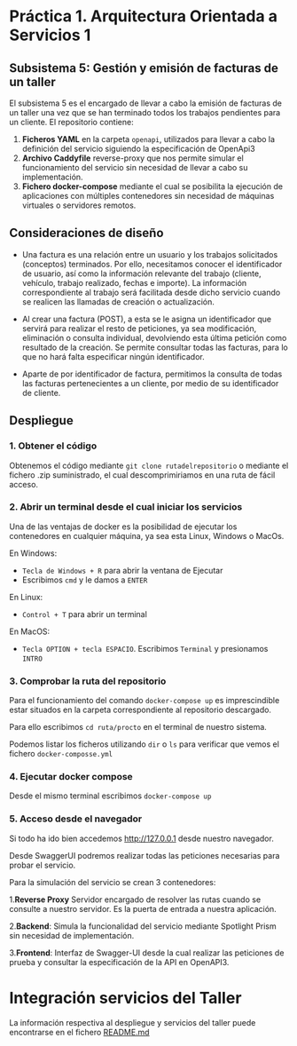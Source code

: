 # Práctica 1. Arquitectura Orientada a Servicios 1
## Subsistema 5: Gestión y emisión de facturas de un taller
El subsistema 5 es el encargado de llevar a cabo la emisión de facturas de un taller una vez que se han terminado todos los trabajos pendientes para un cliente. 
El repositorio contiene:
1. **Ficheros YAML** en la carpeta `openapi`, utilizados para llevar a cabo la definición del servicio siguiendo la especificación de OpenApi3 
2. **Archivo Caddyfile** reverse-proxy que nos permite simular el funcionamiento del servicio sin necesidad de llevar a cabo su implementación. 
3. **Fichero docker-compose** mediante el cual se posibilita la ejecución de aplicaciones con múltiples contenedores sin necesidad de máquinas virtuales o servidores remotos.

## Consideraciones de diseño

- Una factura es una relación entre un usuario y los trabajos solicitados (conceptos) terminados. Por ello, necesitamos conocer el identificador de usuario, así como la información relevante del trabajo (cliente, vehículo, trabajo realizado, fechas e importe).
La información correspondiente al trabajo será facilitada desde dicho servicio cuando se realicen las llamadas de creación o actualización.

- Al crear una factura (POST), a esta se le asigna un identificador que servirá para realizar el resto de peticiones, ya sea modificación, eliminación o consulta individual, devolviendo esta última petición como resultado de la creación.
Se permite consultar todas las facturas, para lo que no hará falta especificar ningún identificador.

- Aparte de por identificador de factura, permitimos la consulta de todas las facturas pertenecientes a un cliente, por medio de su identificador de cliente.

## Despliegue


### 1. Obtener el código
Obtenemos el código mediante ```git clone rutadelrepositorio``` o mediante el fichero .zip suministrado, el cual descomprimiriamos en una ruta de fácil acceso.

### 2. Abrir un terminal desde el cual iniciar los servicios

Una de las ventajas de docker es la posibilidad de ejecutar los contenedores en cualquier máquina, ya sea esta Linux, Windows o MacOs.

En Windows:
- `Tecla de Windows + R` para abrir la ventana de Ejecutar
- Escribimos `cmd` y le damos a `ENTER`

En Linux:
- `Control + T` para abrir un terminal

En MacOS:

- `Tecla OPTION + tecla ESPACIO`. Escribimos `Terminal` y presionamos `INTRO`

### 3. Comprobar la ruta del repositorio

Para el funcionamiento del comando `docker-compose up` es imprescindible estar situados en la carpeta correspondiente al repositorio descargado.

Para ello escribimos `cd ruta/procto` en el terminal de nuestro sistema.

Podemos listar los ficheros utilizando `dir` o `ls` para verificar que vemos el fichero  `docker-composse.yml`

### 4. Ejecutar docker compose

Desde el mismo terminal escribimos `docker-compose up`

### 5. Acceso desde el navegador

Si todo ha ido bien accedemos http://127.0.0.1 desde nuestro navegador.

Desde SwaggerUI podremos realizar todas las peticiones necesarias para probar el servicio.

Para la simulación del servicio se crean 3 contenedores:

1.**Reverse Proxy** Servidor encargado de resolver las rutas cuando se consulte a nuestro servidor. Es la puerta de entrada a nuestra aplicación.

2.**Backend**:  Simula la funcionalidad del servicio mediante Spotlight Prism sin necesidad de implementación.

3.**Frontend**: Interfaz de Swagger-UI desde la cual realizar las peticiones de prueba y consultar la especificación de la API en OpenAPI3.


# Integración servicios del Taller

La información respectiva al despliegue y servicios del taller puede encontrarse en el fichero [README.md](/Taller/readme.md)